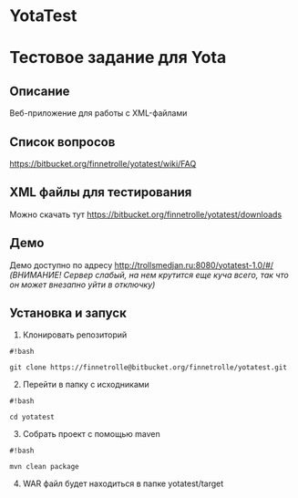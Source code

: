 # YotaTest #

# Тестовое задание для Yota #

## Описание ###
Веб-приложение для работы с XML-файлами

## Список вопросов ##
https://bitbucket.org/finnetrolle/yotatest/wiki/FAQ

## XML файлы для тестирования ##
Можно скачать тут https://bitbucket.org/finnetrolle/yotatest/downloads

## Демо ##
Демо доступно по адресу http://trollsmedjan.ru:8080/yotatest-1.0/#/
*(ВНИМАНИЕ! Сервер слабый, на нем крутится еще куча всего, так что он может внезапно уйти в отключку)*

## Установка и запуск ##

1) Клонировать репозиторий

```
#!bash

git clone https://finnetrolle@bitbucket.org/finnetrolle/yotatest.git
```

2) Перейти в папку с исходниками

```
#!bash

cd yotatest
```

3) Собрать проект с помощью maven

```
#!bash

mvn clean package
```

4) WAR файл будет находиться в папке yotatest/target